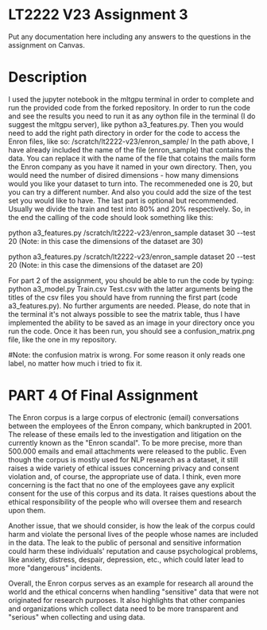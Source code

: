 # LT2222 V23 Assignment 3

Put any documentation here including any answers to the questions in the 
assignment on Canvas.

# Description

I used the jupyter notebook in the mltgpu terminal in order to complete and run the provided code from the forked repository. 
In order to run the code and see the results you need to run it as any oython file in the terminal (I do suggest the mltgpu server), like python a3_features.py.
Then you would need to add the right path directory in order for the code to access the Enron files, like so: /scratch/lt2222-v23/enron_sample/
In the path above, I have already included the name of the file (enron_sample) that contains the data. You can replace it with the name of the file that cotains the mails form the Enron company as you have it named in your own directory. Then, you would need the number of disired dimensions - how many dimensions would you like your dataset to turn into. The recommeneded one is 20, but you can try a different number. And also you could add the size of the test set you would like to have. The last part is optional but recommended. Usually we divide the train and test into 80% and 20% respectively. So, in the end the calling of the code should look something like this: 

python a3_features.py /scratch/lt2222-v23/enron_sample dataset 30 --test 20  (Note: in this case the dimensions of the dataset are 30)

python a3_features.py /scratch/lt2222-v23/enron_sample dataset 20 --test 20 (Note: in this case the dimensions of the dataset are 20)

For part 2 of the assignment, you should be able to run the code by typing: python a3_model.py Train.csv Test.csv
with the latter arguments being the titles of the csv files you should have from running the first part (code a3_features.py). No further arguments are needed. Please, do note that in the terminal it's not always possible to see the matrix table, thus I have implemented the ability to be saved as an image in your directory once you run the code. Once it has been run, you should see a confusion_matrix.png file, like the one in my repository. 

#Note: the confusion matrix is wrong. For some reason it only reads one label, no matter how much i tried to fix it. 


# PART 4 Of Final Assignment

The Enron corpus is a large corpus of electronic (email) conversations between the employees of the Enron company, which bankrupted in 2001. The release of these emails
led to the investigation and litigation on the currently known as the "Enron scandal". To be more precise, more than 500.000 emails and email attachments were released to the public. Even though the corpus is mostly used for NLP research as a dataset, it still raises a wide variety of ethical issues concerning privacy and consent violation and, of course, the appropriate use of data. I think, even more concerning is the fact that no one of the employees gave any explicit consent for the use of this corpus and its data. It raises questions about the ethical responsibility of the people who will oversee them and research upon them. 

Another issue, that we should consider, is how the leak of the corpus could harm and violate the personal lives of the people whose names are included in the data. The leak to the public of personal and sensitive information could harm these individuals' reputation and cause psychological problems, like anxiety, distress, despair, depression, etc., which could later lead to more "dangerous" incidents.  

Overall, the Enron corpus serves as an example for research all around the world and the ethical concerns when handling "sensitive" data that were not originated for research purposes. It also highlights that other companies and organizations which collect data need to be more transparent and "serious" when collecting and using data.
